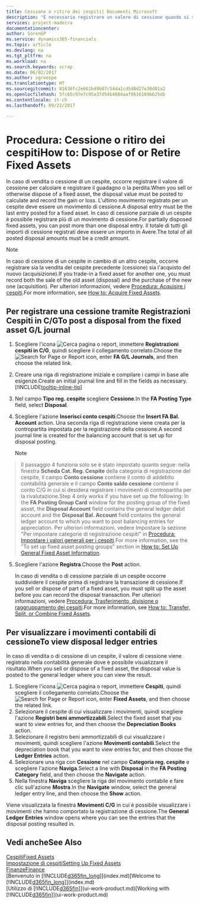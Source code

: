 ```yaml
---
title: Cessione o ritiro dei cespiti| Documenti Microsoft
description: "È necessario registrare un valore di cessione quando si scarta, si vende o si ritira un cespite."
services: project-madeira
documentationcenter: 
author: SorenGP
ms.service: dynamics365-financials
ms.topic: article
ms.devlang: na
ms.tgt_pltfrm: na
ms.workload: na
ms.search.keywords: scrap
ms.date: 06/02/2017
ms.author: sgroespe
ms.translationtype: HT
ms.sourcegitcommit: 81636fc2e661bd9b07c54da1cd5d0d27e30d01a2
ms.openlocfilehash: 5fc65c97e7c95a37d54b4084aaf8616169b625db
ms.contentlocale: it-ch
ms.lasthandoff: 09/22/2017

---
```

# <a name="how-to-dispose-of-or-retire-fixed-assets"></a><span data-ttu-id="94cef-103">Procedura: Cessione o ritiro dei cespiti</span><span class="sxs-lookup"><span data-stu-id="94cef-103">How to: Dispose of or Retire Fixed Assets</span></span>
<span data-ttu-id="94cef-104">In caso di vendita o cessione di un cespite, occorre registrare il valore di cessione per calcolare e registrare il guadagno o la perdita.</span><span class="sxs-lookup"><span data-stu-id="94cef-104">When you sell or otherwise dispose of a fixed asset, the disposal value must be posted to calculate and record the gain or loss.</span></span> <span data-ttu-id="94cef-105">L'ultimo movimento registrato per un cespite deve essere un movimento di cessione.</span><span class="sxs-lookup"><span data-stu-id="94cef-105">A disposal entry must be the last entry posted for a fixed asset.</span></span> <span data-ttu-id="94cef-106">In caso di cessione parziale di un cespite è possibile registrare più di un movimento di cessione.</span><span class="sxs-lookup"><span data-stu-id="94cef-106">For partially disposed fixed assets, you can post more than one disposal entry.</span></span> <span data-ttu-id="94cef-107">Il totale di tutti gli importi di cessione registrati deve essere un importo in Avere.</span><span class="sxs-lookup"><span data-stu-id="94cef-107">The total of all posted disposal amounts must be a credit amount.</span></span>  

> [!NOTE]  
>   <span data-ttu-id="94cef-108">In caso di cessione di un cespite in cambio di un altro cespite, occorre registrare sia la vendita del cespite precedente (cessione) sia l'acquisto del nuovo (acquisizione).</span><span class="sxs-lookup"><span data-stu-id="94cef-108">If you trade-in a fixed asset for another one, you must record both the sale of the old asset (disposal) and the purchase of the new one (acquisition).</span></span> <span data-ttu-id="94cef-109">Per ulteriori informazioni, vedere [Procedura: Acquisire i cespiti](fa-how-acquire.md).</span><span class="sxs-lookup"><span data-stu-id="94cef-109">For more information, see [How to: Acquire Fixed Assets](fa-how-acquire.md).</span></span>  

## <a name="to-post-a-disposal-from-the-fixed-asset-gl-journal"></a><span data-ttu-id="94cef-110">Per registrare una cessione tramite Registrazioni Cespiti in C/G</span><span class="sxs-lookup"><span data-stu-id="94cef-110">To post a disposal from the fixed asset G/L journal</span></span>
1. <span data-ttu-id="94cef-111">Scegliere l'icona ![Cerca pagina o report](media/ui-search/search_small.png "icona Cerca pagina o report"), immettere **Registrazioni cespiti in C/G**, quindi scegliere il collegamento correlato.</span><span class="sxs-lookup"><span data-stu-id="94cef-111">Choose the ![Search for Page or Report](media/ui-search/search_small.png "Search for Page or Report icon") icon, enter **FA G/L Journals**, and then choose the related link.</span></span>  
2. <span data-ttu-id="94cef-112">Creare una riga di registrazione iniziale e compilare i campi in base alle esigenze.</span><span class="sxs-lookup"><span data-stu-id="94cef-112">Create an initial journal line and fill in the fields as necessary.</span></span> [!INCLUDE[tooltip-inline-tip](includes/tooltip-inline-tip_md.md)]  
3. <span data-ttu-id="94cef-113">Nel campo **Tipo reg. cespite** scegliere **Cessione**.</span><span class="sxs-lookup"><span data-stu-id="94cef-113">In the **FA Posting Type** field, select **Disposal**.</span></span>  
4. <span data-ttu-id="94cef-114">Scegliere l'azione **Inserisci conto cespiti**.</span><span class="sxs-lookup"><span data-stu-id="94cef-114">Choose the **Insert FA Bal. Account** action.</span></span> <span data-ttu-id="94cef-115">Una seconda riga di registrazione viene creata per la contropartita impostata per la registrazione della cessione.</span><span class="sxs-lookup"><span data-stu-id="94cef-115">A second journal line is created for the balancing account that is set up for disposal posting.</span></span>  

    > [!NOTE]  
>   <span data-ttu-id="94cef-116">Il passaggio 4 funziona solo se è stato impostato quanto segue: nella finestra **Scheda Cat. Reg. Cespite** della categoria di registrazione del cespite, il campo **Conto cessione** contiene il conto di addebito contabilità generale e il campo **Conto saldo cessione** contiene il conto C/G in cui si desidera registrare i movimenti di contropartita per la rivalutazione.</span><span class="sxs-lookup"><span data-stu-id="94cef-116">Step 4 only works if you have set up the following: In the **FA Posting Group Card** window for the posting group of the fixed asset, the **Disposal Account** field contains the general ledger debit account and the **Disposal Bal. Account** field contains the general ledger account to which you want to post balancing entries for appreciation.</span></span> <span data-ttu-id="94cef-117">Per ulteriori informazioni, vedere Impostare la sezione "Per impostare categorie di registrazione cespiti" in [Procedura: Impostare i valori generali per i cespiti](fa-how-setup-general.md).</span><span class="sxs-lookup"><span data-stu-id="94cef-117">For more information, see the "To set up fixed asset posting groups" section in [How to: Set Up General Fixed Asset Information](fa-how-setup-general.md).</span></span>  
5. <span data-ttu-id="94cef-118">Scegliere l'azione **Registra**.</span><span class="sxs-lookup"><span data-stu-id="94cef-118">Choose the **Post** action.</span></span>  

    <span data-ttu-id="94cef-119">In caso di vendita o di cessione parziale di un cespite occorre suddividere il cespite prima di registrare la transazione di cessione.</span><span class="sxs-lookup"><span data-stu-id="94cef-119">If you sell or dispose of part of a fixed asset, you must split up the asset before you can record the disposal transaction.</span></span> <span data-ttu-id="94cef-120">Per ulteriori informazioni, vedere [Procedura: Trasferimento, divisione o raggruppamento dei cespiti](fa-how-trans-split-combine.md).</span><span class="sxs-lookup"><span data-stu-id="94cef-120">For more information, see [How to: Transfer, Split, or Combine Fixed Assets](fa-how-trans-split-combine.md).</span></span>  

## <a name="to-view-disposal-ledger-entries"></a><span data-ttu-id="94cef-121">Per visualizzare i movimenti contabili di cessione</span><span class="sxs-lookup"><span data-stu-id="94cef-121">To view disposal ledger entries</span></span>
<span data-ttu-id="94cef-122">In caso di vendita o di cessione di un cespite, il valore di cessione viene registrato nella contabilità generale dove è possibile visualizzare il risultato.</span><span class="sxs-lookup"><span data-stu-id="94cef-122">When you sell or dispose of a fixed asset, the disposal value is posted to the general ledger where you can view the result.</span></span>  

1. <span data-ttu-id="94cef-123">Scegliere l'icona ![Cerca pagina o report](media/ui-search/search_small.png "icona Cerca pagina o report"), immettere **Cespiti**, quindi scegliere il collegamento correlato.</span><span class="sxs-lookup"><span data-stu-id="94cef-123">Choose the ![Search for Page or Report](media/ui-search/search_small.png "Search for Page or Report icon") icon, enter **Fixed Assets**, and then choose the related link.</span></span>  
2. <span data-ttu-id="94cef-124">Selezionare il cespite di cui visualizzare i movimenti, quindi scegliere l'azione **Registri beni ammortizzabili**.</span><span class="sxs-lookup"><span data-stu-id="94cef-124">Select the fixed asset that you want to view entries for, and then choose the **Depreciation Books** action.</span></span>  
3. <span data-ttu-id="94cef-125">Selezionare il registro beni ammortizzabili di cui visualizzare i movimenti, quindi scegliere l'azione **Movimenti contabili**.</span><span class="sxs-lookup"><span data-stu-id="94cef-125">Select the depreciation book that you want to view entries for, and then choose the **Ledger Entries** action.</span></span>  
4. <span data-ttu-id="94cef-126">Selezionare una riga con **Cessione** nel campo **Categoria reg. cespite** e scegliere l'azione **Naviga**.</span><span class="sxs-lookup"><span data-stu-id="94cef-126">Select a line with **Disposal** in the **FA Posting Category** field, and then choose the **Navigate** action.</span></span>  
5. <span data-ttu-id="94cef-127">Nella finestra **Naviga** scegliere la riga del movimento contabile e fare clic sull'azione **Mostra**.</span><span class="sxs-lookup"><span data-stu-id="94cef-127">In the **Navigate** window, select the general ledger entry line, and then choose the **Show** action.</span></span>  

<span data-ttu-id="94cef-128">Viene visualizzata la finestra **Movimenti C/G** in cui è possibile visualizzare i movimenti che hanno comportato la registrazione di cessione.</span><span class="sxs-lookup"><span data-stu-id="94cef-128">The **General Ledger Entries** window opens where you can see the entries that the disposal posting resulted in.</span></span>  

## <a name="see-also"></a><span data-ttu-id="94cef-129">Vedi anche</span><span class="sxs-lookup"><span data-stu-id="94cef-129">See Also</span></span>
[<span data-ttu-id="94cef-130">Cespiti</span><span class="sxs-lookup"><span data-stu-id="94cef-130">Fixed Assets</span></span>](fa-manage.md)  
[<span data-ttu-id="94cef-131">Impostazione di cespiti</span><span class="sxs-lookup"><span data-stu-id="94cef-131">Setting Up Fixed Assets</span></span>](fa-setup.md)  
[<span data-ttu-id="94cef-132">Finanze</span><span class="sxs-lookup"><span data-stu-id="94cef-132">Finance</span></span>](finance.md)  
<span data-ttu-id="94cef-133">[Benvenuto in [!INCLUDE[d365fin_long](includes/d365fin_long_md.md)]](index.md)</span><span class="sxs-lookup"><span data-stu-id="94cef-133">[Welcome to [!INCLUDE[d365fin_long](includes/d365fin_long_md.md)]](index.md)</span></span>  
<span data-ttu-id="94cef-134">[Utilizzo di [!INCLUDE[d365fin](includes/d365fin_md.md)]](ui-work-product.md)</span><span class="sxs-lookup"><span data-stu-id="94cef-134">[Working with [!INCLUDE[d365fin](includes/d365fin_md.md)]](ui-work-product.md)</span></span>

